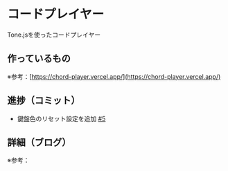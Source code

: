 # コードプレイヤー

Tone.jsを使ったコードプレイヤー

## 作っているもの

※参考：[https://chord-player.vercel.app/](https://chord-player.vercel.app/)

## 進捗（コミット）

- 鍵盤色のリセット設定を追加 [#5](https://github.com/ryo-i/next-app-started/issues/5)

## 詳細（ブログ）

※参考：[]()